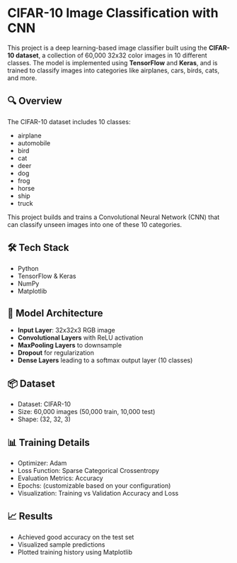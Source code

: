 # CIFAR-10 Image Classification with CNN

This project is a deep learning-based image classifier built using the **CIFAR-10 dataset**, a collection of 60,000 32x32 color images in 10 different classes. The model is implemented using **TensorFlow** and **Keras**, and is trained to classify images into categories like airplanes, cars, birds, cats, and more.

## 🔍 Overview

The CIFAR-10 dataset includes 10 classes:
- airplane
- automobile
- bird
- cat
- deer
- dog
- frog
- horse
- ship
- truck

This project builds and trains a Convolutional Neural Network (CNN) that can classify unseen images into one of these 10 categories.

## 🛠️ Tech Stack

- Python
- TensorFlow & Keras
- NumPy
- Matplotlib

## 🧠 Model Architecture

- **Input Layer**: 32x32x3 RGB image
- **Convolutional Layers** with ReLU activation
- **MaxPooling Layers** to downsample
- **Dropout** for regularization
- **Dense Layers** leading to a softmax output layer (10 classes)

## 📦 Dataset

- Dataset: CIFAR-10
- Size: 60,000 images (50,000 train, 10,000 test)
- Shape: (32, 32, 3)

## 📊 Training Details

- Optimizer: Adam
- Loss Function: Sparse Categorical Crossentropy
- Evaluation Metrics: Accuracy
- Epochs: (customizable based on your configuration)
- Visualization: Training vs Validation Accuracy and Loss

## 📈 Results

- Achieved good accuracy on the test set
- Visualized sample predictions
- Plotted training history using Matplotlib

